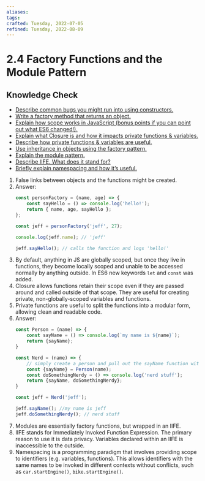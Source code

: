 ```yaml
---
aliases: 
tags: 
crafted: Tuesday, 2022-07-05
refined: Tuesday, 2022-08-09
---
```


# 2.4 Factory Functions and the Module Pattern

## Knowledge Check

- [Describe common bugs you might run into using constructors.](https://tsherif.wordpress.com/2013/08/04/constructors-are-bad-for-javascript/)
- [Write a factory method that returns an object.](https://www.theodinproject.com/lessons/node-path-javascript-factory-functions-and-the-module-pattern#factory-function-introduction)
- [Explain how scope works in JavaScript (bonus points if you can point out what ES6 changed!).](https://wesbos.com/javascript-scoping)
- [Explain what Closure is and how it impacts private functions & variables.](https://www.theodinproject.com/lessons/node-path-javascript-factory-functions-and-the-module-pattern#closure)
- [Describe how private functions & variables are useful.](https://www.theodinproject.com/lessons/node-path-javascript-factory-functions-and-the-module-pattern#private-functions-variables)
- [Use inheritance in objects using the factory pattern.](https://www.theodinproject.com/lessons/node-path-javascript-factory-functions-and-the-module-pattern#inheritance-with-factories)
- [Explain the module pattern.](https://www.theodinproject.com/lessons/node-path-javascript-factory-functions-and-the-module-pattern#the-module-pattern)
- [Describe IIFE. What does it stand for?](http://adripofjavascript.com/blog/drips/an-introduction-to-iffes-immediately-invoked-function-expressions.html)
- [Briefly explain namespacing and how it’s useful.](https://www.theodinproject.com/lessons/node-path-javascript-factory-functions-and-the-module-pattern#name-spacing)

1. False links between objects and the functions might be created.
2. Answer:
	```js
	const personFactory = (name, age) => {
		const sayHello = () => console.log('hello!');
		return { name, age, sayHello };
	};
	
	const jeff = personFactory('jeff', 27);
	
	console.log(jeff.name); // 'jeff'
	
	jeff.sayHello(); // calls the function and logs 'hello!'
	```
3. By default, anything in JS are globally scoped, but once they live in functions, they become locally scoped and unable to be accessed normally by anything outside. In ES6 new keywords `let` and `const` was added.
4. Closure allows functions retain their scope even if they are passed around and called outside of that scope. They are useful for creating private, non-globally-scoped variables and functions.
5. Private functions are useful to split the functions into a modular form, allowing clean and readable code.
6. Answer:
	```js
	const Person = (name) => {
		const sayName = () => console.log(`my name is ${name}`);
		return {sayName};
	}
	
	const Nerd = (name) => {
		// simply create a person and pull out the sayName function with destructuring assignment syntax!
		const {sayName} = Person(name);
		const doSomethingNerdy = () => console.log('nerd stuff');
		return {sayName, doSomethingNerdy};
	}
	
	const jeff = Nerd('jeff');
	
	jeff.sayName(); //my name is jeff
	jeff.doSomethingNerdy(); // nerd stuff
	```
7. Modules are essentially factory functions, but wrapped in an IIFE.
8. IIFE stands for Immediately Invoked Function Expression. The primary reason to use it is data privacy. Variables declared within an IIFE is inaccessible to the outside.
9. Namespacing is a programming paradigm that involves providing scope to identifiers (e.g. variables, functions). This allows identifiers with the same names to be invoked in different contexts without conflicts, such as `car.startEngine()`, `bike.startEngine()`.
